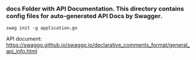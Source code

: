 ### docs Folder with API Documentation. This directory contains config files for auto-generated API Docs by Swagger.

`swag init -g application.go`

API document: https://swaggo.github.io/swaggo.io/declarative_comments_format/general_api_info.html
